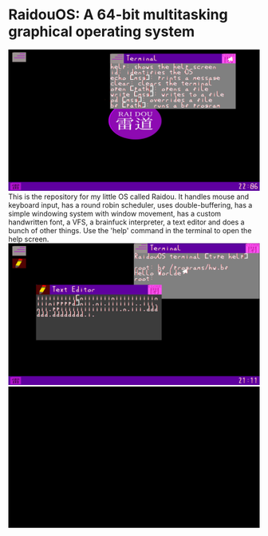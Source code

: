 # RaidouOS: A 64-bit multitasking graphical operating system
![](Raidou.png)
This is the repository for my little OS called Raidou. It handles mouse and keyboard input, has a round robin scheduler, uses double-buffering, has a simple windowing system with window movement, has a custom handwritten font, a VFS, a brainfuck interpreter, a text editor and does a bunch of other things. Use the 'help' command in the terminal to open the help screen.
![](raidoubf.png)
![](RaidouBoot.gif)
